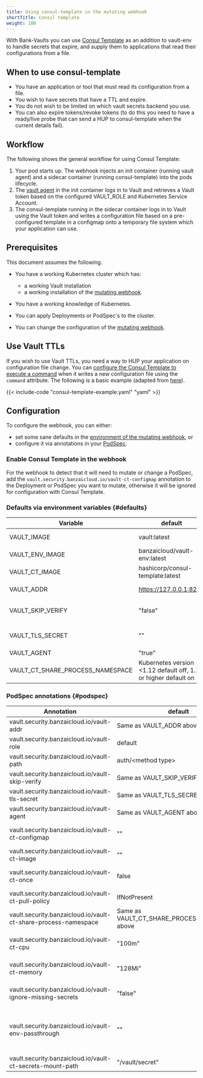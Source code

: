 ```yaml
---
title: Using consul-template in the mutating webhook
shortTitle: Consul template
weight: 100
---
```


With Bank-Vaults you can use [Consul Template](https://github.com/hashicorp/consul-template) as an addition to vault-env to handle secrets that expire, and supply them to applications that read their configurations from a file.

## When to use consul-template

- You have an application or tool that must read its configuration from a file.
- You wish to have secrets that have a TTL and expire.
- You do not wish to be limited on which vault secrets backend you use.
- You can also expire tokens/revoke tokens (to do this you need to have a ready/live probe that can send a HUP to consul-template when the current details fail).

## Workflow

The following shows the general workflow for using Consul Template:

1. Your pod starts up. The webhook injects an init container (running vault agent) and a sidecar container (running consul-template) into the pods lifecycle.
1. The [vault agent](https://www.vaultproject.io/docs/agent/) in the init container logs in to Vault and retrieves a Vault token based on the configured VAULT_ROLE and Kubernetes Service Account.
1. The consul-template running in the sidecar container logs in to Vault using the Vault token and writes a configuration file based on a pre-configured template in a configmap onto a temporary file system which your application can use.

## Prerequisites

This document assumes the following.

- You have a working Kubernetes cluster which has:

    - a working Vault installation
    - a working installation of the [mutating webhook](/docs/bank-vaults/mutating-webhook/).

- You have a working knowledge of Kubernetes.
- You can apply Deployments or PodSpec's to the cluster.
- You can change the configuration of the [mutating webhook](/docs/bank-vaults/mutating-webhook/configuration/).

## Use Vault TTLs

If you wish to use Vault TTLs, you need a way to HUP your application on configuration file change. You can [configure the Consul Template to execute a command](https://github.com/hashicorp/consul-template#configuration-file-format) when it writes a new configuration file using the `command` attribute. The following is a basic example (adapted from [here](https://github.com/sethvargo/vault-kubernetes-workshop/blob/master/k8s/db-sidecar.yaml#L79-L100)).

{{< include-code "consul-template-example.yaml" "yaml" >}}

## Configuration

To configure the webhook, you can either:

- set some sane defaults in the [environment of the mutating webhook](#defaults), or
- configure it via annotations in your [PodSpec](#podspec).

### Enable Consul Template in the webhook

For the webhook to detect that it will need to mutate or change a PodSpec, add the `vault.security.banzaicloud.io/vault-ct-configmap` annotation to the Deployment or PodSpec you want to mutate, otherwise it will be ignored for configuration with Consul Template.

### Defaults via environment variables {#defaults}

|Variable      |default     |Explanation|
|--------------|------------|------------|
|VAULT_IMAGE   |vault:latest|the vault image to use for the init container|
|VAULT_ENV_IMAGE|banzaicloud/vault-env:latest| the vault-env image to use |
|VAULT_CT_IMAGE|hashicorp/consul-template:latest| the consul template image to use|
|VAULT_ADDR    |https://127.0.0.1:8200|Kubernetes service Vault endpoint URL|
|VAULT_SKIP_VERIFY|"false"|should vault agent and consul template skip verifying TLS|
|VAULT_TLS_SECRET|""|supply a secret with the vault TLS CA so TLS can be verified|
|VAULT_AGENT   |"true"|enable the vault agent|
|VAULT_CT_SHARE_PROCESS_NAMESPACE|Kubernetes version <1.12 default off, 1.12 or higher default on|ShareProcessNamespace override|as above|

### PodSpec annotations {#podspec}

|Annotation    |default     |Explanation|
|--------------|------------|------------|
vault.security.banzaicloud.io/vault-addr|Same as VAULT_ADDR above||
vault.security.banzaicloud.io/vault-role|default|The Vault role for Vault agent to use|
vault.security.banzaicloud.io/vault-path|auth/&lt;method type>|The mount path of the method|
vault.security.banzaicloud.io/vault-skip-verify|Same as VAULT_SKIP_VERIFY above||
vault.security.banzaicloud.io/vault-tls-secret|Same as VAULT_TLS_SECRET above||
vault.security.banzaicloud.io/vault-agent|Same as VAULT_AGENT above||
vault.security.banzaicloud.io/vault-ct-configmap|""|A configmap name which holds the consul template configuration|
vault.security.banzaicloud.io/vault-ct-image|""|Specify a custom image for consul template|
vault.security.banzaicloud.io/vault-ct-once|false|do not run consul-template in daemon mode, useful for kubernetes jobs|
vault.security.banzaicloud.io/vault-ct-pull-policy|IfNotPresent|the Pull policy for the consul template container|
vault.security.banzaicloud.io/vault-ct-share-process-namespace|Same as VAULT_CT_SHARE_PROCESS_NAMESPACE above|
vault.security.banzaicloud.io/vault-ct-cpu|"100m"|Specify the consul-template container CPU resource limit|
vault.security.banzaicloud.io/vault-ct-memory|"128Mi"|Specify the consul-template container memory resource limit|
vault.security.banzaicloud.io/vault-ignore-missing-secrets|"false"|When enabled will only log warnings when Vault secrets are missing|
vault.security.banzaicloud.io/vault-env-passthrough|""|Comma seprated list of `VAULT_*` related environment variables to pass through to main process. E.g.`VAULT_ADDR,VAULT_ROLE`.|
vault.security.banzaicloud.io/vault-ct-secrets-mount-path|"/vault/secret"|Mount path of Consul template rendered files|
